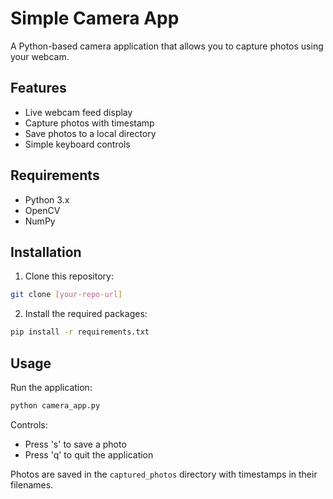 # Simple Camera App

A Python-based camera application that allows you to capture photos using your webcam.

## Features

- Live webcam feed display
- Capture photos with timestamp
- Save photos to a local directory
- Simple keyboard controls

## Requirements

- Python 3.x
- OpenCV
- NumPy

## Installation

1. Clone this repository:
```bash
git clone [your-repo-url]
```

2. Install the required packages:
```bash
pip install -r requirements.txt
```

## Usage

Run the application:
```bash
python camera_app.py
```

Controls:
- Press 's' to save a photo
- Press 'q' to quit the application

Photos are saved in the `captured_photos` directory with timestamps in their filenames. 